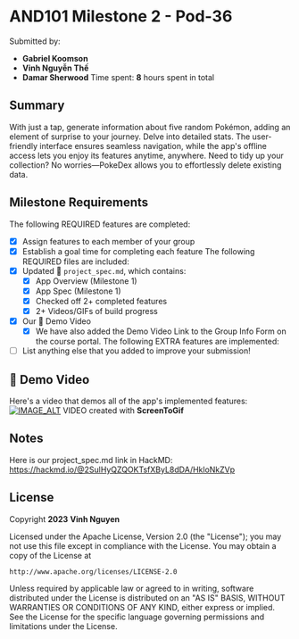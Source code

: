 # AND101 Milestone 2 - **Pod-36**
Submitted by:
- **Gabriel Koomson**
- **Vinh Nguyễn Thế**
- **Damar Sherwood**
Time spent: **8** hours spent in total
## Summary
With just a tap, generate information about five random Pokémon, adding an element of surprise to your journey. Delve into detailed stats. The user-friendly interface ensures seamless navigation, while the app's offline access lets you enjoy its features anytime, anywhere. Need to tidy up your collection? No worries—PokeDex allows you to effortlessly delete existing data.
## Milestone Requirements
The following REQUIRED features are completed:
- [X] Assign features to each member of your group
- [X] Establish a goal time for completing each feature
The following REQUIRED files are included:
- [X] Updated :page_facing_up: `project_spec.md`, which contains:
  - [X] App Overview (Milestone 1)
  - [X] App Spec (Milestone 1)
  - [X] Checked off 2+ completed features
  - [X] 2+ Videos/GIFs of build progress
- [X] Our :movie_camera: Demo Video
  - [X] We have also added the Demo Video Link to the Group Info Form on the course portal.
The following EXTRA features are implemented:
- [ ] List anything else that you added to improve your submission!
## :movie_camera: Demo Video
Here's a video that demos all of the app's implemented features:
[![IMAGE_ALT](https://img.youtube.com/vi/VIDEO_ID/0.jpg)](https://youtu.be/5AjE5jfBhOw)
VIDEO created with **ScreenToGif**
## Notes
Here is our project_spec.md link in HackMD: https://hackmd.io/@2SulHyQZQOKTsfXByL8dDA/HkloNkZVp

## License

Copyright **2023** **Vinh Nguyen**

Licensed under the Apache License, Version 2.0 (the "License");
you may not use this file except in compliance with the License.
You may obtain a copy of the License at

    http://www.apache.org/licenses/LICENSE-2.0

Unless required by applicable law or agreed to in writing, software
distributed under the License is distributed on an "AS IS" BASIS,
WITHOUT WARRANTIES OR CONDITIONS OF ANY KIND, either express or implied.
See the License for the specific language governing permissions and
limitations under the License.
